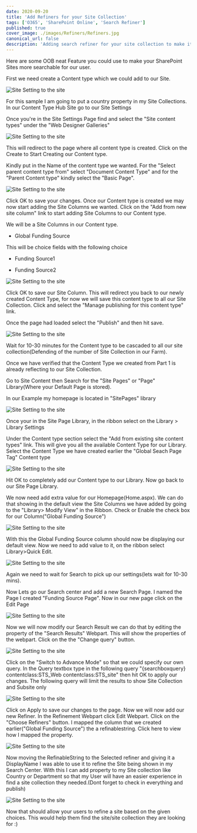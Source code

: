 ```yaml
---
date: 2020-09-20
title: 'Add Refiners for your Site Collection'
tags: ['O365', 'SharePoint Online', 'Search Refiner']
published: true
cover_image: ./images/Refiners/Refiners.jpg
canonical_url: false
description: 'Adding search refiner for your site collection to make it more searchable for our users.'
---
```


Here are some OOB neat Feature you could use to make your SharePoint Sites more searchable for our user.

First we need create a Content type which we could add to our Site.

![Site Setting to the site](./images/Refiners/0.jpg)

For this sample I am going to put a country property in my Site Collections. In our Content Type Hub Site go to our Site Settings

Once you're in the Site Settings Page find and select the "Site content types" under the "Web Designer Galleries"

![Site Setting to the site](./images/Refiners/1.jpg)

This will redirect to the page where all content type is created. Click on the Create to Start Creating our Content type.

Kindly put in the Name of the content type we wanted. For the "Select parent content type from" select "Document Content Type" and for the "Parent Content type" kindly select the "Basic Page".

![Site Setting to the site](./images/Refiners/2.jpg)

Click OK to save your changes. Once our Content type is created we may now start adding the Site Columns we wanted. Click on the "Add from new site column" link to start adding Site Columns to our Content type.

We will be a Site Columns in our Content type.

- Global Funding Source

This will be choice fields with the following choice

- Funding Source1

- Funding Source2

![Site Setting to the site](./images/Refiners/3.jpg)

Click OK to save our Site Column. This will redirect you back to our newly created Content Type, for now we will save this content type to all our Site Collection. Click and select the "Manage publishing for this content type" link.

Once the page had loaded select the "Publish" and then hit save.

![Site Setting to the site](./images/Refiners/4.jpg)

Wait for 10-30 minutes for the Content type to be cascaded to all our site collection(Defending of the number of Site Collection in our Farm).

Once we have verified that the Content Type we created from Part 1 is already reflecting to our Site Collection.

Go to Site Content then Search for the "Site Pages" or "Page" Library(Where your Default Page is stored).

In our Example my homepage is located in "SitePages" library

![Site Setting to the site](./images/Refiners/5.jpg)

Once your in the Site Page Library, in the ribbon select on the Library > Library Settings

Under the Content type section select the "Add from existing site content types" link. This will give you all the available Content Type for our Library. Select the Content Type we have created earlier the "Global Seach Page Tag" Content type

![Site Setting to the site](./images/Refiners/6.jpg)

Hit OK to completely add our Content type to our Library. Now go back to our Site Page Library.

We now need add extra value for our Homepage(Home.aspx). We can do that showing in the default view the Site Columns we have added by going to the "Library> Modify View" in the Ribbon. Check or Enable the check box for our Column("Global Funding Source")

![Site Setting to the site](./images/Refiners/7.jpg)

With this the Global Funding Source column should now be displaying our default view. Now we need to add value to it, on the ribbon select Library>Quick Edit.

![Site Setting to the site](./images/Refiners/8.jpg)

Again we need to wait for Search to pick up our settings(lets wait for 10-30 mins).

Now Lets go our Search center and add a new Search Page. I named the Page I created "Funding Source Page". Now in our new page click on the Edit Page

![Site Setting to the site](./images/Refiners/9.jpg)

Now we will now modify our Search Result we can do that by editing the property of the "Search Results" Webpart. This will show the properties of the webpart. Click on the the "Change query" button.

![Site Setting to the site](./images/Refiners/10.jpg)

Click on the "Switch to Advance Mode" so that we could specify our own query. In the Query textbox type in the following query "{searchboxquery} contentclass:STS_Web contentclass:STS_site" then hit OK to apply our changes. The following query will limit the results to show Site Collection and Subsite only

![Site Setting to the site](./images/Refiners/11.jpg)

Click on Apply to save our changes to the page. Now we will now add our new Refiner. In the Refinement Webpart click Edit Webpart. Click on the "Choose Refiners" button. I mapped the column that we created earlier("Global Funding Source") the a refinablestring. Click here to view how I mapped the property.

![Site Setting to the site](./images/Refiners/12.jpg)

Now moving the RefinableString to the Selected refiner and giving it a DisplayName I was able to use it to refine the Site being shown in my Search Center. With this I can add property to my Site collection like Country or Department so that my User will have an easier experience in find a site collection they needed.(Dont forget to check in everything and publish)

![Site Setting to the site](./images/Refiners/13.jpg)

Now that should allow your users to refine a site based on the given choices. This would help them find the site/site collection they are looking for :)
